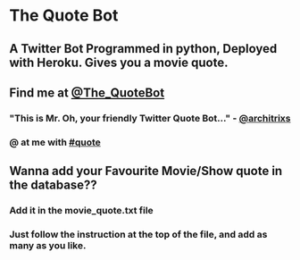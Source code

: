 # The Quote Bot
## A Twitter Bot Programmed in python, Deployed with Heroku. Gives you a movie quote.
## Find me at [@The_QuoteBot](https://twitter.com/The_QuoteBot)

### "This is Mr. Oh, your friendly Twitter Quote Bot..."  -  [@architrixs](https://twitter.com/architrixs)   
### @ at me with [#quote](https://twitter.com/search?q=%23quote&src=typed_query)

## Wanna add your Favourite Movie/Show quote in the database??
### Add it in the movie_quote.txt file
### Just follow the instruction at the top of the file, and add as many as you like.
